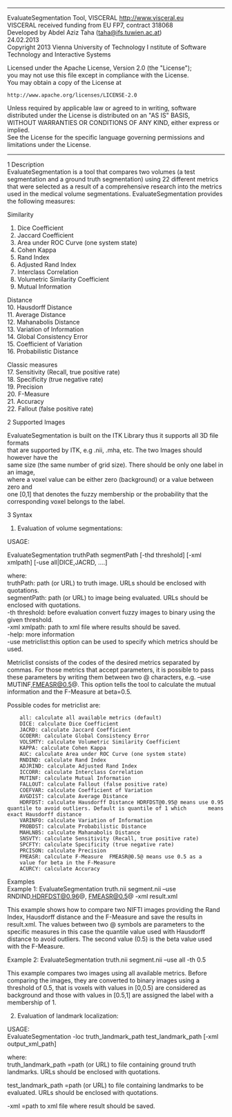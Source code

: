 ********************************************************************************
EvaluateSegmentation Tool, VISCERAL http://www.visceral.eu  
VISCERAL received funding from EU FP7, contract 318068   
Developed by Abdel Aziz Taha (taha@ifs.tuwien.ac.at)   
24.02.2013  
Copyright 2013 Vienna University of Technology I
nstitute of Software Technology and Interactive Systems  

Licensed under the Apache License, Version 2.0 (the "License");  
you may not use this file except in compliance with the License.  
You may obtain a copy of the License at  

    http://www.apache.org/licenses/LICENSE-2.0

Unless required by applicable law or agreed to in writing, software  
distributed under the License is distributed on an "AS IS" BASIS,  
WITHOUT WARRANTIES OR CONDITIONS OF ANY KIND, either express or implied.  
See the License for the specific language governing permissions and  
limitations under the License.  
********************************************************************************  

1 Description  
EvaluateSegmentation is a tool that compares two volumes (a test segmentation and a ground truth segmentation) using 22 different metrics that were selected as a result of a comprehensive research into the metrics used in the medical volume segmentations. EvaluateSegmentation provides the following measures:  
 
Similarity  
1.	Dice Coefficient  
2.	Jaccard Coefficient  
3.	Area under ROC Curve (one system state)  
4.	Cohen Kappa  
5.	Rand Index  
6.	Adjusted Rand Index  
7.	Interclass Correlation  
8.	Volumetric Similarity Coefficient  
9.	Mutual Information

Distance   
10.	Hausdorff Distance  
11.	Average Distance  
12.	Mahanabolis Distance  
13.	Variation of Information  
14.	Global Consistency Error  
15.	Coefficient of Variation  
16.	Probabilistic Distance

Classic measures  
17.	Sensitivity (Recall, true positive rate)  
18.	Specificity (true negative rate)  
19.	Precision  
20.	F-Measure  
21.	Accuracy  
22.	Fallout (false positive rate)  

2 Supported Images  

EvaluateSegmentation is built on the ITK Library thus it supports all 3D file formats   
that are supported by ITK, e.g .nii, .mha, etc. The two Images should however have the  
same size (the same number of grid size). There should be only one label in an image,  
where a voxel value can be either zero (background) or a value between zero and  
one [0,1] that denotes the fuzzy membership or the probability that the  
corresponding voxel belongs to the label.  

3 Syntax

1) Evaluation of volume segmentations:

USAGE: 

EvaluateSegmentation truthPath segmentPath [-thd threshold] [-xml xmlpath] [-use all|DICE,JACRD, ....]

where:  
truthPath:	path (or URL) to truth image. URLs should be enclosed with quotations.  
segmentPath:	path (or URL) to image being evaluated. URLs should be enclosed with quotations.  
-th threshold:	before evaluation convert fuzzy images to binary using the given threshold.  
-xml xmlpath:	path to xml file where results should be saved.  
-help:		more information  
-use metriclist:this option can be used to specify which metrics should be used. 

Metriclist consists of the codes of the desired metrics separated by commas. For those metrics that accept parameters, it is possible to pass these parameters  by writing them between two @ characters, e.g. –use MUTINF,FMEASR@0.5@. This option tells the tool to calculate the mutual information and the F-Measure at beta=0.5.

Possible codes for metriclist are:  

		all: calculate all available metrics (default)  
		DICE: calculate Dice Coefficient  
		JACRD: calculate Jaccard Coefficient  
		GCOERR: calculate Global Consistency Error  
		VOLSMTY: calculate Volumetric Similarity Coefficient  
		KAPPA: calculate Cohen Kappa  
		AUC: calculate Area under ROC Curve (one system state)  
		RNDIND: calculate Rand Index  
		ADJRIND: calculate Adjusted Rand Index  
		ICCORR: calculate Interclass Correlation   
		MUTINF: calculate Mutual Information  
		FALLOUT: calculate Fallout (false positive rate)  
		COEFVAR: calculate Coefficient of Variation  
		AVGDIST: calculate Average Distance  
		HDRFDST: calculate Hausdorff Distance HDRFDST@0.95@ means use 0.95 quantile to avoid outliers. Default is quantile of 1 which  		means exact Hausdorff distance  
		VARINFO: calculate Variation of Information  
		PROBDST: calculate Probabilistic Distance  
		MAHLNBS: calculate Mahanabolis Distance  
		SNSVTY: calculate Sensitivity (Recall, true positive rate)  
		SPCFTY: calculate Specificity (true negative rate)  
		PRCISON: calculate Precision  
		FMEASR: calculate F-Measure  FMEASR@0.5@ means use 0.5 as a  
		value for beta in the F-Measure  
		ACURCY: calculate Accuracy  

Examples  
Example 1: EvaluateSegmentation truth.nii segment.nii –use RNDIND,HDRFDST@0.96@, FMEASR@0.5@ -xml result.xml

This example shows how to compare two NIFTI images providing the Rand Index, Hausdorff distance and the F-Measure and save the results in result.xml. The values between two @ symbols are parameters to the specific  measures in this case the quantile value used with Hausdorff distance to avoid outliers. The second value (0.5) is the beta value used with the F-Measure.

Example 2: EvaluateSegmentation truth.nii segment.nii –use all  -th 0.5  

This example compares two images using all available metrics. Before comparing the images, they are converted to binary images using a threshold of 0.5, that is voxels with values in [0,0.5) are considered as background and those with values in [0.5,1] are assigned the label with a membership of 1. 

2) Evaluation of landmark localization:

USAGE:  
EvaluateSegmentation -loc truth_landmark_path test_landmark_path [-xml output_xml_path]

where:  
truth_landmark_path =path (or URL) to file containing ground truth landmarks. URLs should be enclosed with quotations.

test_landmark_path =path (or URL) to file containing landmarks to be evaluated. URLs should be enclosed with quotations.

-xml =path to xml file where result should be saved.
